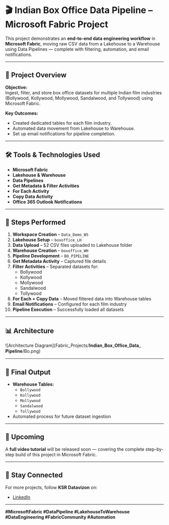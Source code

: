 # 🎬 Indian Box Office Data Pipeline – Microsoft Fabric Project

This project demonstrates an **end-to-end data engineering workflow** in **Microsoft Fabric**, moving raw CSV data from a Lakehouse to a Warehouse using Data Pipelines — complete with filtering, automation, and email notifications.

---

## 📌 Project Overview

**Objective:**  
Ingest, filter, and store box office datasets for multiple Indian film industries (Bollywood, Kollywood, Mollywood, Sandalwood, and Tollywood) using Microsoft Fabric.

**Key Outcomes:**  
- Created dedicated tables for each film industry.  
- Automated data movement from Lakehouse to Warehouse.  
- Set up email notifications for pipeline completion.  

---

## 🛠️ Tools & Technologies Used
- **Microsoft Fabric**
- **Lakehouse & Warehouse**
- **Data Pipelines**
- **Get Metadata & Filter Activities**
- **For Each Activity**
- **Copy Data Activity**
- **Office 365 Outlook Notifications**

---

## 📂 Steps Performed

1. **Workspace Creation** – `Data_Demo_WS`
2. **Lakehouse Setup** – `boxoffice_LH`
3. **Data Upload** – 52 CSV files uploaded to Lakehouse folder
4. **Warehouse Creation** – `boxoffice_WH`
5. **Pipeline Development** – `BO_PIPELINE`
6. **Get Metadata Activity** – Captured file details
7. **Filter Activities** – Separated datasets for:
   - Bollywood
   - Kollywood
   - Mollywood
   - Sandalwood
   - Tollywood
8. **For Each + Copy Data** – Moved filtered data into Warehouse tables
9. **Email Notifications** – Configured for each film industry
10. **Pipeline Execution** – Successfully loaded all datasets

---

## 📊 Architecture

![Architecture Diagram](Fabric_Projects/𝐈𝐧𝐝𝐢𝐚𝐧_𝐁𝐨𝐱_𝐎𝐟𝐟𝐢𝐜𝐞_𝐃𝐚𝐭𝐚_ 𝐏𝐢𝐩𝐞𝐥𝐢𝐧𝐞/Bo.png)

---

## 🚀 Final Output
- **Warehouse Tables:**
  - `Bollywood`
  - `Kollywood`
  - `Mollywood`
  - `Sandalwood`
  - `Tollywood`
- Automated process for future dataset ingestion

---

## 🎥 Upcoming
A **full video tutorial** will be released soon — covering the complete step-by-step build of this project in Microsoft Fabric.

---

## 📢 Stay Connected
For more projects, follow **KSR Datavizon** on:
- [LinkedIn](https://www.linkedin.com/in/inturi-suparna-babu-312b59270/)


---

**#MicrosoftFabric #DataPipeline #LakehouseToWarehouse #DataEngineering #FabricCommunity #Automation**

